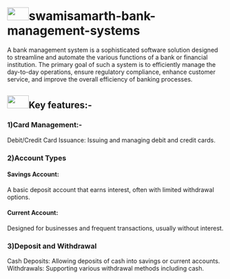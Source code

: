 <h1><image src="https://github.com/user-attachments/assets/da34c001-fb96-4dcd-aeb2-1f4c3c0e0c67" width="50" height="30">swamisamarth-bank-management-systems</h1>
<h2introduction</h1> 
A bank management system is a sophisticated software solution designed to streamline and automate the various functions of a bank or financial institution. The primary goal of such a system is to efficiently manage the day-to-day operations, ensure regulatory compliance, enhance customer service, and improve the overall efficiency of banking processes.<br>
 
<h2><image src="https://github.com/user-attachments/assets/0df3fe56-4330-4881-8563-222749300680" width="50" height="30">Key features:-</h2>
 <h3>1)Card Management:-</h3>
Debit/Credit Card Issuance: Issuing and managing debit and credit cards.
<h3>2)Account Types</h3>
<h4>Savings Account:</h4> A basic deposit account that earns interest, often with limited withdrawal options.<br>
<h4>Current Account:</h4> Designed for businesses and frequent transactions, usually without interest.
 <h3>3)Deposit and Withdrawal</h3>
Cash Deposits: Allowing deposits of cash into savings or current accounts.
Withdrawals: Supporting various withdrawal methods including cash.
